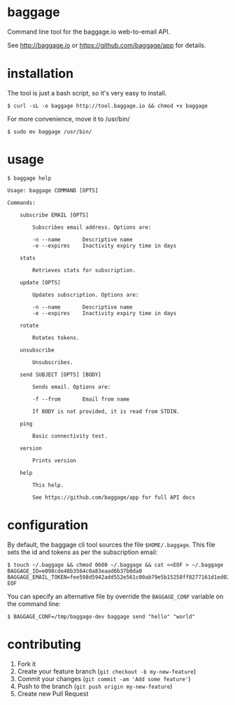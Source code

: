 # baggage

Command line tool for the baggage.io web-to-email API.

See http://baggage.io or https://github.com/baggage/app for details.

# installation

The tool is just a bash script, so it's very easy to install.

    $ curl -sL -o baggage http://tool.baggage.io && chmod +x baggage

For more convenience, move it to /usr/bin/

    $ sudo mv baggage /usr/bin/

# usage

    $ baggage help

    Usage: baggage COMMAND [OPTS]

    Commands:

        subscribe EMAIL [OPTS]

            Subscribes email address. Options are:

            -n --name       Descriptive name
            -e --expires    Inactivity expiry time in days

        stats

            Retrieves stats for subscription.

        update [OPTS]

            Updates subscription. Options are:

            -n --name       Descriptive name
            -e --expires    Inactivity expiry time in days

        rotate

            Rotates tokens.

        unsubscribe

            Unsubscribes.

        send SUBJECT [OPTS] [BODY]

            Sends email. Options are:

            -f --from       Email from name

            If BODY is not provided, it is read from STDIN.

        ping

            Basic connectivity test.

        version

            Prints version

        help

            This help.

            See https://github.com/baggage/app for full API docs

# configuration

By default, the baggage cli tool sources the file `$HOME/.baggage`. This file sets the id and tokens as per the subscription email:

    $ touch ~/.baggage && chmod 0600 ~/.baggage && cat <<EOF > ~/.baggage
    BAGGAGE_ID=e098cde48b3564c0a83eaad6b37b0da0
    BAGGAGE_EMAIL_TOKEN=fee598d5942add552e561c00ab79e5b15258ff8277161d1ed028227c43fd00bc
    EOF

You can specify an alternative file by override the `BAGGAGE_CONF` variable on the command line:

    $ BAGGAGE_CONF=/tmp/baggage-dev baggage send "hello" "world"

# contributing

1. Fork it
2. Create your feature branch (`git checkout -b my-new-feature`)
3. Commit your changes (`git commit -am 'Add some feature'`)
4. Push to the branch (`git push origin my-new-feature`)
5. Create new Pull Request


